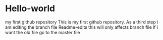 # Hello-world
my first  github repository
This is my first github repository.
As a third step i am editing the branch file Readme-edits 
this will only affects branch file
if i want the old file go to the master file
